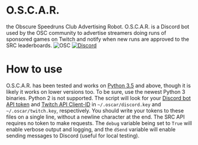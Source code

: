 # O.S.C.A.R.
the Obscure Speedruns Club Advertising Robot.
O.S.C.A.R. is a Discord bot used by the OSC community to advertise streamers doing runs of sponsored games on Twitch and notify when new runs are approved to the SRC leaderboards.
![OSC](https://cdn.discordapp.com/attachments/396119968175095810/397961256075526154/OSC.png) [![Discord](https://cdn.discordapp.com/attachments/393162131840958466/401418832029417475/Discord-Logo-Black.png)](discord.gg/FyTGQy4)
# How to use
O.S.C.A.R. has been tested and works on [Python 3.5](https://www.python.org/downloads/) and above, though it is likely it works on lower versions too. To be sure, use the newest Python 3 binaries. Python 2 is not supported.
The script will look for your [Discord bot API token](https://discordapp.com/developers/applications/me) and [Twitch API Client-ID](https://dev.twitch.tv/dashboard/apps/create) in ```~/.oscar/discord.key``` and ```~/.oscar/twitch.key```, respectively. You should write your tokens to these files on a single line, without a newline character at the end. The SRC API requires no token to make requests.
The ```debug``` variable being set to ```True``` will enable verbose output and logging, and the ```dSend``` variable will enable sending messages to Discord (useful for local testing).